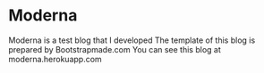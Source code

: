 # Moderna
Moderna is a test blog that I developed
The template of this blog is prepared by Bootstrapmade.com
You can see this blog at moderna.herokuapp.com
